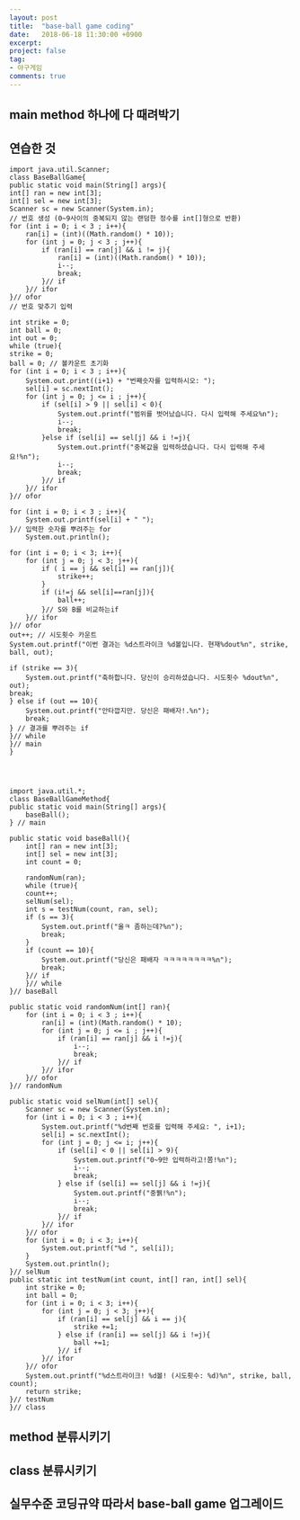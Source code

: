 ```yaml
---
layout: post
title:  "base-ball game coding"
date:   2018-06-18 11:30:00 +0900
excerpt:
project: false
tag:
- 야구게임 
comments: true
---
```


## main method 하나에 다 때려박기


## 연습한 것

	import java.util.Scanner;
	class BaseBallGame{
	public static void main(String[] args){
	int[] ran = new int[3];
	int[] sel = new int[3];
	Scanner sc = new Scanner(System.in);
	// 번호 생성 (0~9사이의 중복되지 않는 랜덤한 정수를 int[]형으로 반환)
	for (int i = 0; i < 3 ; i++){
		ran[i] = (int)((Math.random() * 10));
		for (int j = 0; j < 3 ; j++){
			if (ran[i] == ran[j] && i != j){
				ran[i] = (int)((Math.random() * 10));
				i--;
				break;
			}// if
		}// ifor
	}// ofor
	// 번호 맞추기 입력

	int strike = 0;
	int ball = 0;
	int out = 0;
	while (true){
	strike = 0;
	ball = 0; // 볼카운트 초기화
	for (int i = 0; i < 3 ; i++){
		System.out.print((i+1) + "번째숫자를 입력하시오: ");
		sel[i] = sc.nextInt();
		for (int j = 0; j <= i ; j++){
			if (sel[i] > 9 || sel[i] < 0){
				System.out.printf("범위를 벗어났습니다. 다시 입력해 주세요%n");
				i--;
				break;
			}else if (sel[i] == sel[j] && i !=j){
				System.out.printf("중복값을 입력하셨습니다. 다시 입력해 주세요!%n");
				i--;
				break;
			}// if
		}// ifor
	}// ofor

	for (int i = 0; i < 3 ; i++){
		System.out.printf(sel[i] + " ");
	}// 입력한 숫자를 뿌려주는 for
		System.out.println();

	for (int i = 0; i < 3; i++){
		for (int j = 0; j < 3; j++){
			if ( i == j && sel[i] == ran[j]){
				strike++;
			}
			if (i!=j && sel[i]==ran[j]){
				ball++;
			}// S와 B를 비교하는if
		}// ifor
	}// ofor
	out++; // 시도횟수 카운트 
	System.out.printf("이번 결과는 %d스트라이크 %d볼입니다. 현재%dout%n", strike, ball, out);

	if (strike == 3){
		System.out.printf("축하합니다. 당신이 승리하셨습니다. 시도횟수 %dout%n", out);
	break;
	} else if (out == 10){
		System.out.printf("안타깝지만. 당신은 패배자!.%n");
		break;
	} // 결과를 뿌려주는 if
	}// while
	}// main
	}

  
  

	import java.util.*;
	class BaseBallGameMethod{
	public static void main(String[] args){
		baseBall();
	} // main

	public static void baseBall(){
		int[] ran = new int[3];
		int[] sel = new int[3];
		int count = 0;

		randomNum(ran);
		while (true){
		count++;
		selNum(sel);
		int s = testNum(count, ran, sel);
		if (s == 3){
			System.out.printf("올ㅋ 좀하는데?%n");
			break;
		}
		if (count == 10){
			System.out.printf("당신은 패배자 ㅋㅋㅋㅋㅋㅋㅋㅋ%n");
			break;
		}// if
		}// while
	}// baseBall

	public static void randomNum(int[] ran){
		for (int i = 0; i < 3 ; i++){
			ran[i] = (int)(Math.random() * 10);
			for (int j = 0; j <= i ; j++){
				if (ran[i] == ran[j] && i !=j){
					i--;
					break;
				}// if
			}// ifor
		}// ofor
	}// randomNum

	public static void selNum(int[] sel){
		Scanner sc = new Scanner(System.in);
		for (int i = 0; i < 3 ; i++){
			System.out.printf("%d번째 번호를 입력해 주세요: ", i+1);
			sel[i] = sc.nextInt();
			for (int j = 0; j <= i; j++){
				if (sel[i] < 0 || sel[i] > 9){
					System.out.printf("0~9만 입력하라고!쫌!%n");
					i--;
					break;
				} else if (sel[i] == sel[j] && i !=j){
					System.out.printf("중뷁!%n");
					i--;
					break;
				}// if
			}// ifor
		}// ofor
		for (int i = 0; i < 3; i++){
			System.out.printf("%d ", sel[i]);
		}
		System.out.println();
	}// selNum
	public static int testNum(int count, int[] ran, int[] sel){
		int strike = 0;
		int ball = 0;
		for (int i = 0; i < 3; i++){
			for (int j = 0; j < 3; j++){
				if (ran[i] == sel[j] && i == j){
					strike +=1;
				} else if (ran[i] == sel[j] && i !=j){
					ball +=1;
				}// if
			}// ifor
		}// ofor
		System.out.printf("%d스트라이크! %d볼! (시도횟수: %d)%n", strike, ball, count);
		return strike;
	}// testNum
	}// class


## method 분류시키기

## class 분류시키기

## 실무수준 코딩규약 따라서 base-ball game 업그레이드

